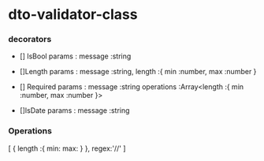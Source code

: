 # dto-validator-class

### decorators

- [] IsBool 
    params : message :string

- []Length 
    params : message :string, length :{
        min :number, max :number
    }
- [] Required 
    params : message :string
    operations :Array<length :{
        min :number, max :number
    }>

- []IsDate 
    params : message :string


### Operations
[
    {
        length :{
            min:
            max:
        }
    },
    regex:'//'
]